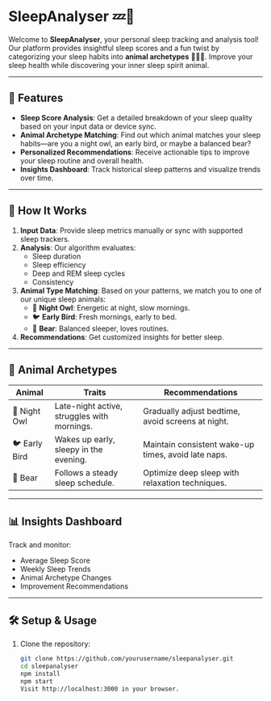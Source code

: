 # SleepAnalyser 💤🐾

Welcome to **SleepAnalyser**, your personal sleep tracking and analysis tool! Our platform provides insightful sleep scores and a fun twist by categorizing your sleep habits into **animal archetypes** 🦉🦁🐻. Improve your sleep health while discovering your inner sleep spirit animal.

---

## 🌟 Features
- **Sleep Score Analysis**: Get a detailed breakdown of your sleep quality based on your input data or device sync.
- **Animal Archetype Matching**: Find out which animal matches your sleep habits—are you a night owl, an early bird, or maybe a balanced bear?
- **Personalized Recommendations**: Receive actionable tips to improve your sleep routine and overall health.
- **Insights Dashboard**: Track historical sleep patterns and visualize trends over time.

---

## 🚀 How It Works
1. **Input Data**: Provide sleep metrics manually or sync with supported sleep trackers.
2. **Analysis**: Our algorithm evaluates:
   - Sleep duration
   - Sleep efficiency
   - Deep and REM sleep cycles
   - Consistency
3. **Animal Type Matching**: Based on your patterns, we match you to one of our unique sleep animals:
   - 🦉 **Night Owl**: Energetic at night, slow mornings.
   - 🐦 **Early Bird**: Fresh mornings, early to bed.
   - 🐻 **Bear**: Balanced sleeper, loves routines.
4. **Recommendations**: Get customized insights for better sleep.

---

## 🎨 Animal Archetypes
| Animal | Traits | Recommendations |
|--------|--------|------------------|
| 🦉 Night Owl | Late-night active, struggles with mornings. | Gradually adjust bedtime, avoid screens at night. |
| 🐦 Early Bird | Wakes up early, sleepy in the evening. | Maintain consistent wake-up times, avoid late naps. |
| 🐻 Bear | Follows a steady sleep schedule. | Optimize deep sleep with relaxation techniques. |

---

## 📊 Insights Dashboard
Track and monitor:
- Average Sleep Score
- Weekly Sleep Trends
- Animal Archetype Changes
- Improvement Recommendations

---

## 🛠️ Setup & Usage
1. Clone the repository:
   ```bash
   git clone https://github.com/yourusername/sleepanalyser.git
   cd sleepanalyser
   npm install
   npm start
   Visit http://localhost:3000 in your browser.
